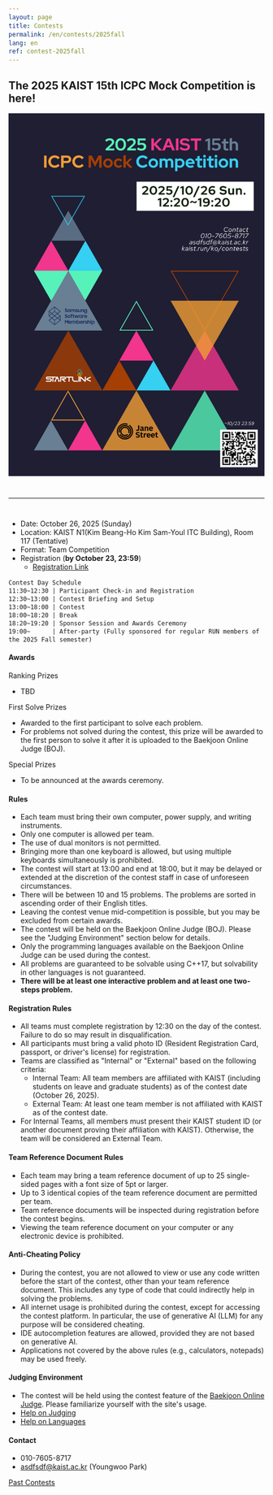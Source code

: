 ```yaml
---
layout: page
title: Contests
permalink: /en/contests/2025fall
lang: en
ref: contest-2025fall
---
```


## The 2025 KAIST 15th ICPC Mock Competition is here!

<div style="text-align: center">
	<img src="/contest/2025-fall/2025fall poster.png" alt="poster" style="width: 700px;"/>
</div>
<hr style="size: 20; margin-top: 40px; margin-bottom: 40px; border: solid; border-width: 0; border-bottom: 1px solid #e8e8e8;"/>

* Date: October 26, 2025 (Sunday)
* Location: KAIST N1(Kim Beang-Ho Kim Sam-Youl ITC Building), Room 117 (Tentative)
* Format: Team Competition
* Registration (**by October 23, 23:59**)
  - [Registration Link](https://forms.gle/hzEv9X2qnpvbQHiM9)
```
Contest Day Schedule
11:30~12:30 | Participant Check-in and Registration
12:30~13:00 | Contest Briefing and Setup
13:00~18:00 | Contest
18:00~18:20 | Break
18:20~19:20 | Sponsor Session and Awards Ceremony
19:00~      | After-party (Fully sponsored for regular RUN members of the 2025 Fall semester)
```

#### Awards

Ranking Prizes
* TBD

First Solve Prizes
* Awarded to the first participant to solve each problem.
* For problems not solved during the contest, this prize will be awarded to the first person to solve it after it is uploaded to the Baekjoon Online Judge (BOJ).

Special Prizes
* To be announced at the awards ceremony.

#### Rules
* Each team must bring their own computer, power supply, and writing instruments.
* Only one computer is allowed per team.
* The use of dual monitors is not permitted.
* Bringing more than one keyboard is allowed, but using multiple keyboards simultaneously is prohibited.
* The contest will start at 13:00 and end at 18:00, but it may be delayed or extended at the discretion of the contest staff in case of unforeseen circumstances.
* There will be between 10 and 15 problems. The problems are sorted in ascending order of their English titles.
* Leaving the contest venue mid-competition is possible, but you may be excluded from certain awards.
* The contest will be held on the Baekjoon Online Judge (BOJ). Please see the "Judging Environment" section below for details.
* Only the programming languages available on the Baekjoon Online Judge can be used during the contest.
* All problems are guaranteed to be solvable using C++17, but solvability in other languages is not guaranteed.
* **There will be at least one interactive problem and at least one two-steps problem.**

#### Registration Rules
* All teams must complete registration by 12:30 on the day of the contest. Failure to do so may result in disqualification.
* All participants must bring a valid photo ID (Resident Registration Card, passport, or driver's license) for registration.
* Teams are classified as "Internal" or "External" based on the following criteria:
  - Internal Team: All team members are affiliated with KAIST (including students on leave and graduate students) as of the contest date (October 26, 2025).
  - External Team: At least one team member is not affiliated with KAIST as of the contest date.
* For Internal Teams, all members must present their KAIST student ID (or another document proving their affiliation with KAIST). Otherwise, the team will be considered an External Team.

#### Team Reference Document Rules
* Each team may bring a team reference document of up to 25 single-sided pages with a font size of 5pt or larger.
* Up to 3 identical copies of the team reference document are permitted per team.
* Team reference documents will be inspected during registration before the contest begins.
* Viewing the team reference document on your computer or any electronic device is prohibited.

#### Anti-Cheating Policy
* During the contest, you are not allowed to view or use any code written before the start of the contest, other than your team reference document. This includes any type of code that could indirectly help in solving the problems.
* All internet usage is prohibited during the contest, except for accessing the contest platform. In particular, the use of generative AI (LLM) for any purpose will be considered cheating.
* IDE autocompletion features are allowed, provided they are not based on generative AI.
* Applications not covered by the above rules (e.g., calculators, notepads) may be used freely.

#### Judging Environment

- The contest will be held using the contest feature of the [Baekjoon Online Judge](https://www.acmicpc.net/). Please familiarize yourself with the site's usage.
- [Help on Judging](https://www.acmicpc.net/help/judge)
- [Help on Languages](https://www.acmicpc.net/help/language)

#### Contact

* 010-7605-8717
* asdfsdf@kaist.ac.kr (Youngwoo Park)

[Past Contests](https://kaist.run/en/contests/past)
